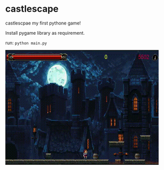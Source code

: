 # castlescape
castlescpae my first pythone game!

Install pygame library as requirement.

run: ```python main.py```


![IMG](IMG/castlescape.gif)
